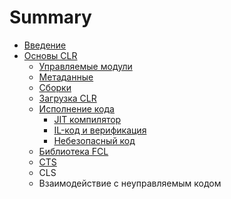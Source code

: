 # Summary

* [Введение](README.md)
* [Основы CLR](CLR_Basics/CLR.md)
  * [Управляемые модули](CLR_Basics/Managed_modules.md)
  * [Метаданные](CLR_Basics/Metadata.md)
  * [Сборки](CLR_Basics/Assemblies.md)
  * [Загрузка CLR](CLR_Basics/zagruzka-clr.md)
  * [Исполнение кода](CLR_Basics/ispolnenie-koda.md)
    * [JIT компилятор](CLR_Basics/ispolnenie-koda/jit-kompilyator.md)
    * [IL-код и верификация](CLR_Basics/ispolnenie-koda/il-kod-i-verifikatsiya.md)
    * [Небезопасный код](CLR_Basics/ispolnenie-koda/nebezopasnii-kod.md)
  * [Библиотека FCL](CLR_Basics/biblioteka-fcl.md)
  * [CTS](CLR_Basics/cts.md)
  * CLS
  * Взаимодействие с неуправляемым кодом

